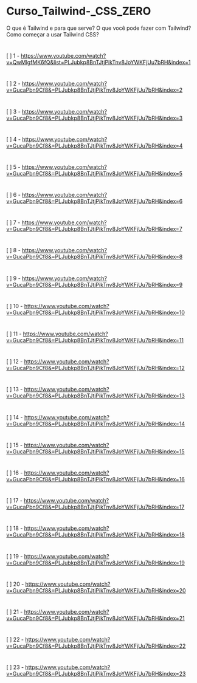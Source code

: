 # Curso_Tailwind-_CSS_ZERO
O que é Tailwind e para que serve? O que você pode fazer com Tailwind? Como começar a usar Tailwind CSS?
#
[  ] 1 - https://www.youtube.com/watch?v=QwMlgfMK6fQ&list=PLJubkp8BnTJtjPikTnv8JoYWKFjUu7bRH&index=1
#
[  ] 2 - https://www.youtube.com/watch?v=GucaPbn9Cf8&=PLJubkp8BnTJtjPikTnv8JoYWKFjUu7bRH&index=2
#
[  ] 3 - https://www.youtube.com/watch?v=GucaPbn9Cf8&=PLJubkp8BnTJtjPikTnv8JoYWKFjUu7bRH&index=3
#
[  ] 4 - https://www.youtube.com/watch?v=GucaPbn9Cf8&=PLJubkp8BnTJtjPikTnv8JoYWKFjUu7bRH&index=4
#
[  ] 5 - https://www.youtube.com/watch?v=GucaPbn9Cf8&=PLJubkp8BnTJtjPikTnv8JoYWKFjUu7bRH&index=5
#
[  ] 6 - https://www.youtube.com/watch?v=GucaPbn9Cf8&=PLJubkp8BnTJtjPikTnv8JoYWKFjUu7bRH&index=6
#
[  ] 7 - https://www.youtube.com/watch?v=GucaPbn9Cf8&=PLJubkp8BnTJtjPikTnv8JoYWKFjUu7bRH&index=7
#
[  ] 8 - https://www.youtube.com/watch?v=GucaPbn9Cf8&=PLJubkp8BnTJtjPikTnv8JoYWKFjUu7bRH&index=8
#
[  ] 9 - https://www.youtube.com/watch?v=GucaPbn9Cf8&=PLJubkp8BnTJtjPikTnv8JoYWKFjUu7bRH&index=9
#
[  ] 10 - https://www.youtube.com/watch?v=GucaPbn9Cf8&=PLJubkp8BnTJtjPikTnv8JoYWKFjUu7bRH&index=10
#
[  ] 11 - https://www.youtube.com/watch?v=GucaPbn9Cf8&=PLJubkp8BnTJtjPikTnv8JoYWKFjUu7bRH&index=11
#
[  ] 12 - https://www.youtube.com/watch?v=GucaPbn9Cf8&=PLJubkp8BnTJtjPikTnv8JoYWKFjUu7bRH&index=12
#
[  ] 13 - https://www.youtube.com/watch?v=GucaPbn9Cf8&=PLJubkp8BnTJtjPikTnv8JoYWKFjUu7bRH&index=13
#
[  ] 14 - https://www.youtube.com/watch?v=GucaPbn9Cf8&=PLJubkp8BnTJtjPikTnv8JoYWKFjUu7bRH&index=14
#
[  ] 15 - https://www.youtube.com/watch?v=GucaPbn9Cf8&=PLJubkp8BnTJtjPikTnv8JoYWKFjUu7bRH&index=15
#
[  ] 16 - https://www.youtube.com/watch?v=GucaPbn9Cf8&=PLJubkp8BnTJtjPikTnv8JoYWKFjUu7bRH&index=16
#
[  ] 17 - https://www.youtube.com/watch?v=GucaPbn9Cf8&=PLJubkp8BnTJtjPikTnv8JoYWKFjUu7bRH&index=17
#
[  ] 18 - https://www.youtube.com/watch?v=GucaPbn9Cf8&=PLJubkp8BnTJtjPikTnv8JoYWKFjUu7bRH&index=18
#
[  ] 19 - https://www.youtube.com/watch?v=GucaPbn9Cf8&=PLJubkp8BnTJtjPikTnv8JoYWKFjUu7bRH&index=19
#
[  ] 20 - https://www.youtube.com/watch?v=GucaPbn9Cf8&=PLJubkp8BnTJtjPikTnv8JoYWKFjUu7bRH&index=20
#
[  ] 21 - https://www.youtube.com/watch?v=GucaPbn9Cf8&=PLJubkp8BnTJtjPikTnv8JoYWKFjUu7bRH&index=21
#
[  ] 22 - https://www.youtube.com/watch?v=GucaPbn9Cf8&=PLJubkp8BnTJtjPikTnv8JoYWKFjUu7bRH&index=22
#
[  ] 23 - https://www.youtube.com/watch?v=GucaPbn9Cf8&=PLJubkp8BnTJtjPikTnv8JoYWKFjUu7bRH&index=23
